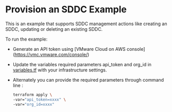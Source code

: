 # Provision an SDDC Example

This is an example that supports SDDC management actions like creating an SDDC, 
updating or deleting an existing SDDC.

To run the example:

* Generate an API token using [VMware Cloud on AWS console] (https://vmc.vmware.com/console/)

* Update the variables required parameters api_token and org_id in [variables.tf](https://github.com/vmware/terraform-provider-vmc/blob/master/examples/variables.tf) with your infrastructure settings. 
 
* Alternately you can provide the required parameters through command line :
  
  ```sh 
  terraform apply \
  -var="api_token=xxxx" \
  -var="org_id=xxxx"
  ```

